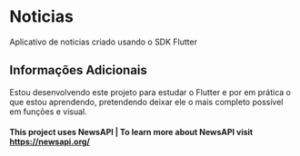 # Noticias

Aplicativo de noticias criado usando o SDK Flutter

## Informações Adicionais

Estou desenvolvendo este projeto para estudar o Flutter e por em prática o que estou aprendendo, pretendendo deixar ele o mais completo possível em funções e visual.

#### This project uses NewsAPI | To learn more about NewsAPI visit https://newsapi.org/ 
